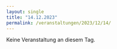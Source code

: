 ```yaml
---
layout: single
title: "14.12.2023"
permalink: /veranstaltungen/2023/12/14/
---
```


Keine Veranstaltung an diesem Tag.

